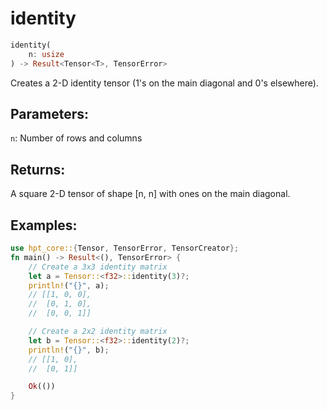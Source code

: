 # identity
```rust
identity(
    n: usize
) -> Result<Tensor<T>, TensorError>
```
Creates a 2-D identity tensor (1's on the main diagonal and 0's elsewhere).

## Parameters:
`n`: Number of rows and columns

## Returns:
A square 2-D tensor of shape [n, n] with ones on the main diagonal.

## Examples:
```rust
use hpt_core::{Tensor, TensorError, TensorCreator};
fn main() -> Result<(), TensorError> {
    // Create a 3x3 identity matrix
    let a = Tensor::<f32>::identity(3)?;
    println!("{}", a);
    // [[1, 0, 0],
    //  [0, 1, 0],
    //  [0, 0, 1]]

    // Create a 2x2 identity matrix
    let b = Tensor::<f32>::identity(2)?;
    println!("{}", b);
    // [[1, 0],
    //  [0, 1]]

    Ok(())
}
```
